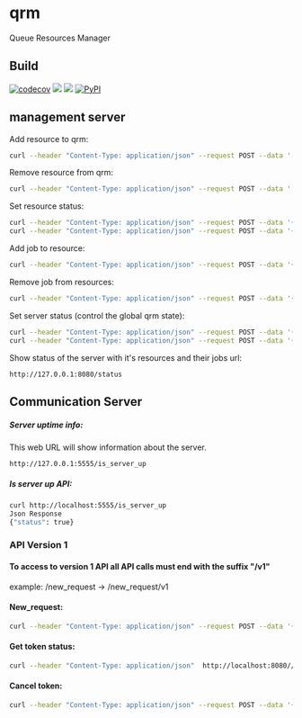# qrm
Queue Resources Manager

## Build 

[![codecov](https://codecov.io/gh/final-israel/qrm/branch/main/graph/badge.svg?token=0FIPGEXVJ6)](https://codecov.io/gh/final-israel/qrm)
![](https://img.shields.io/badge/Maintained%3F-yes-green.svg)
![](https://img.shields.io/github/issues/final-israel/qrm.svg)
[![PyPI](https://img.shields.io/pypi/v/qrm-client?color=blue&label=qrm-client%20pypi)](https://pypi.org/project/qrm-client/)
## management server
Add resource to qrm:

```bash
curl --header "Content-Type: application/json" --request POST --data '[{"name": "resource_2", "type": "server"}]'  http://localhost:8080/add_resources
```

Remove resource from qrm:

```bash
curl --header "Content-Type: application/json" --request POST --data '[{"name": "resource_2", "type": "server"}]'  http://localhost:8080/remove_resources
```

Set resource status:

```bash
curl --header "Content-Type: application/json" --request POST --data '{"resource_name": "resource_2", "status": "active"}'  http://localhost:8080/set_resource_status
curl --header "Content-Type: application/json" --request POST --data '{"resource_name": "resource_2", "status": "disabled"}'  http://localhost:8080/set_resource_status
```

Add job to resource:

```bash
curl --header "Content-Type: application/json" --request POST --data '{"resource_name": "resource_1", "job": {"token": 1, "job_name": "foo"}}'  http://localhost:8080/add_job_to_resource

````

Remove job from resources:

```bash
curl --header "Content-Type: application/json" --request POST --data '{"token": 1, "resources": ["resource_1"]}'  http://localhost:8080/remove_job
```


Set server status (control the global qrm state):

```bash
curl --header "Content-Type: application/json" --request POST --data '{"status": "disabled"}'  http://localhost:8080/set_server_status
curl --header "Content-Type: application/json" --request POST --data '{"status": "active"}'  http://localhost:8080/set_server_status
```

Show status of the server with it's resources and their jobs url:
```console
http://127.0.0.1:8080/status
```

## Communication Server
##### Server uptime info:
This web URL will show information about the server. 
```console
http://127.0.0.1:5555/is_server_up
```
##### Is server up API:
```bash
curl http://localhost:5555/is_server_up
Json Response 
{"status": true}
```

### API Version 1
#### To access to version 1 API all API calls must end with the suffix "/v1"
example: /new_request -> /new_request/v1


#### New_request:
```bash
curl --header "Content-Type: application/json" --request POST --data '{"names": [{"names": ["r1"], "count": 1}], "tags": [], "token": "token1234"}'  http://localhost:8080/new_request/v1
```
#### Get token status:
```bash
curl --header "Content-Type: application/json"  http://localhost:8080//get_token_status/v1?token=<token>
```
#### Cancel token:
```bash
curl --header "Content-Type: application/json" --request POST --data '{"token": "token1234"}'  http://localhost:8080/cancel_token/v1
```